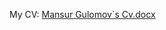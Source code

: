 
My CV: [Mansur Gulomov`s Cv.docx](https://github.com/Mansur5835/my-cv/files/9030502/Mansur.Gulomov.s.Cv.docx)
